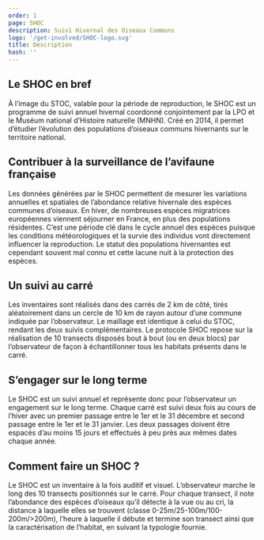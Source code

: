 ```yaml
---
order: 1
page: SHOC
description: Suivi Hivernal des Oiseaux Communs
logo: '/get-involved/SHOC-logo.svg'
title: Description
hash: ''
---
```

## Le SHOC en bref
<div class="InformativePageParagraph">
À l’image du STOC, valable pour la période de reproduction, le SHOC est un programme de suivi annuel hivernal coordonné conjointement par la LPO et le Muséum national d’Histoire naturelle (MNHN). Créé en 2014, il permet d’étudier l’évolution des populations d’oiseaux communs hivernants sur le territoire national.
</div>

## Contribuer à la surveillance de l’avifaune française
<div class="InformativePageParagraph">

Les données générées par le SHOC permettent de mesurer les variations annuelles et spatiales de l’abondance relative hivernale des espèces communes d’oiseaux.
En hiver, de nombreuses espèces migratrices européennes viennent séjourner en France, en plus des populations résidentes. C’est une période clé dans le cycle annuel des espèces puisque les conditions météorologiques et la survie des individus vont directement influencer la reproduction. Le statut des populations hivernantes est cependant souvent mal connu et cette lacune nuit à la protection des espèces.  
</div>

## Un suivi au carré
<div class="InformativePageParagraph">

Les inventaires sont réalisés dans des carrés de 2 km de côté, tirés aléatoirement dans un cercle de 10 km de rayon autour d’une commune indiquée par l’observateur. Le maillage est identique à celui du STOC, rendant les deux suivis complémentaires.
Le protocole SHOC repose sur la réalisation de 10 transects disposés bout à bout (ou en deux blocs) par l’observateur de façon à échantillonner tous les habitats présents dans le carré.
</div>

## S’engager sur le long terme 
<div class="InformativePageParagraph">
Le SHOC est un suivi annuel et représente donc pour l’observateur un engagement sur le long terme.
 Chaque carré est suivi deux fois au cours de l’hiver avec un premier passage entre le 1er et le 31 décembre et second passage entre le 1er et le 31 janvier. Les deux passages doivent être espacés d’au moins 15 jours et effectués à peu près aux mêmes dates chaque année. 
</div>

## Comment faire un SHOC ?
<div class="InformativePageParagraph">
Le SHOC est un inventaire à la fois auditif et visuel. L’observateur marche le long des 10 transects positionnés sur le carré. Pour chaque transect, il note l’abondance des espèces d’oiseaux qu’il détecte à la vue ou au cri, la distance à laquelle elles se trouvent (classe 0-25m/25-100m/100-200m/>200m), l’heure à laquelle il débute et termine son transect ainsi que la caractérisation de l’habitat, en suivant la typologie fournie.
</div>
